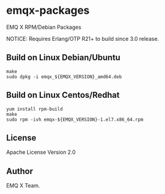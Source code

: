emqx-packages
=============

EMQ X RPM/Debian Packages

NOTICE: Requires Erlang/OTP R21+ to build since 3.0 release.

Build on Linux Debian/Ubuntu
----------------------------

```
make
sudo dpkg -i emqx_${EMQX_VERSION}_amd64.deb
```

Build on Linux Centos/Redhat
----------------------------

```
yum install rpm-build
make
sudo rpm -ivh emqx-${EMQX_VERSION}-1.el7.x86_64.rpm
```

License
-------

Apache License Version 2.0

Author
------

EMQ X Team.
